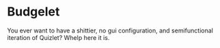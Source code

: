 # Budgelet
You ever want to have a shittier, no gui configuration, and semifunctional iteration of Quizlet? Whelp here it is.
